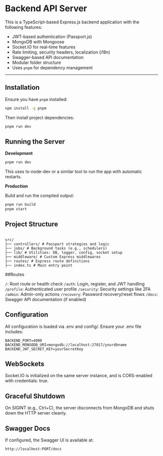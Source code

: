# Backend API Server

This is a TypeScript-based Express.js backend application with the following features:

- JWT-based authentication (Passport.js)
- MongoDB with Mongoose
- Socket.IO for real-time features
- Rate limiting, security headers, localization (i18n)
- Swagger-based API documentation
- Modular folder structure
- Uses `pnpm` for dependency management

---

## Installation

Ensure you have `pnpm` installed:

```bash
npm install -g pnpm
```

Then install project dependencies:

```bash
pnpm run dev
```

## Running the Server

**Development**

```bash
pnpm run dev
```

This uses ts-node-dev or a similar tool to run the app with automatic restarts.

**Production**

Build and run the compiled output:

```bash
pnpm run build
pnpm start
```

## Project Structure

```

src/
├── controllers/ # Passport strategies and logic
├── jobs/ # Background tasks (e.g., schedulers)
├── lib/ # Utilities: DB, logger, config, socket setup
├── middleware/ # Custom Express middlewares
├── routes/ # Express route definitions
├── index.ts # Main entry point

```

##Routes

`/`: Root route or health check
`/auth`: Login, register, and JWT handling
`/profile`: Authenticated user profile
`/security`: Security settings like 2FA
`/admin`: Admin-only actions
`/recovery`: Password recovery/reset flows
`/docs`: Swagger API documentation (if enabled)

## Configuration

All configuration is loaded via .env and config/. Ensure your .env file includes:

```env
BACKEND_PORT=4000
BACKEND_MONGODB_URI=mongodb://localhost:27017/yourdbname
BACKEND_JWT_SECRET_KEY=yourSecretKey
```

## WebSockets

Socket.IO is initialized on the same server instance, and is CORS-enabled with credentials: true.

## Graceful Shutdown

On SIGINT (e.g., Ctrl+C), the server disconnects from MongoDB and shuts down the HTTP server cleanly.

## Swagger Docs

If configured, the Swagger UI is available at:

```
http://localhost:PORT/docs
```
